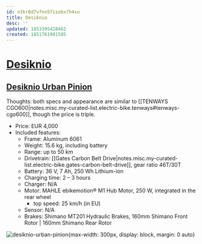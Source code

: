 ```yaml
---
id: n3kr8d7vfnn5fizobx7h4xu
title: Desiknio
desc: ''
updated: 1653395428462
created: 1651761981585
---
```

# [Desiknio](https://desiknio.com/)

## [Desiknio Urban Pinion](https://desiknio.com/e-bikes/pinion/)

Thoughts: both specs and appearance are similar to [[TENWAYS CGO600|notes.misc.my-curated-list.electric-bike.tenways#tenways-cgo600]], though the price is triple.

- Price: EUR 4,000
- Included features:
    - Frame: Aluminum 6061
    - Weight: 15.6 kg, including battery
    - Range: up to 50 km
    - Drivetrain: [[Gates Carbon Belt Drive|notes.misc.my-curated-list.electric-bike.gates-carbon-belt-drive]], gear ratio 46T/30T
    - Battery: 36 V, 7 Ah, 250 Wh Lithium-ion
    - Charging time: 2 – 3 hours
    - Charger: N/A
    - Motor: MAHLE ebikemotion® M1 Hub Motor, 250 W, integrated in the rear wheel
        - top speed: 25 km/h (in EU)
    - Sensor: N/A
    - Brakes: Shimano MT201 Hydraulic Brakes, 160mm Shimano Front Rotor | 160mm Shimano Rear Rotor

![desiknio-urban-pinion](https://img.ricardostatic.ch/t_1000x750/pl/1140213520/4/1/desiknio-pinion-urban-e-bike-individual.jpg){max-width: 300px, display: block, margin: 0 auto}
